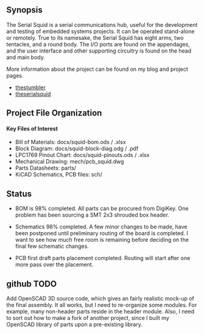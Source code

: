## Synopsis

The Serial Squid is a serial communications hub, useful for the development and testing of embedded systems projects. It can be operated stand-alone or remotely. True to its namesake, the Serial Squid has eight arms, two tentacles, and a round body. The I/O ports are found on the appendages, and the user interface and other supporting circuitry is found on the head and main body.

More information about the project can be found on my blog and project pages.

* [thestumbler](http://thestumbler.github.io)
* [theserialsquid](http://thestumbler.github.io/serial-squid/)

## Project File Organization

#### Key Files of Interest

* Bill of Materials:  docs/squid-bom.ods / .xlsx
* Block Diagram: docs/squid-block-diag.odg / .pdf
* LPC1769 Pinout Chart:  docs/squid-pinouts.ods / .xlsx
* Mechanical Drawing: mech/pcb_squid.dwg
* Parts Datasheets: parts/
* KiCAD Schematics, PCB files: sch/


## Status

* BOM is 98% completed.  All parts can be procured from DigiKey.  One problem has been sourcing a SMT 2x3 shrouded box header.

* Schematics 98% completed.  A few minor changes to be made, have been postponed until preliminary routing of the board is completed.  I want to see how much free room is remaining before deciding on the final few schematic changes.

* PCB first draft parts placement completed.  Routing will start after one more pass over the placement.

## github TODO

Add OpenSCAD 3D source code, which gives an fairly realistic mock-up of the final assembly.  It all works, but I need to re-organize some modules.  For example, many non-header parts reside in the header module.  Also, I need to sort out how to make a fork of another project, since I built my OpenSCAD library of parts upon a pre-existing library.





